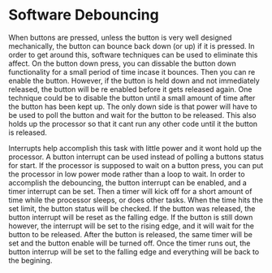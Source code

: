 # Software Debouncing
When buttons are pressed, unless the button is very well designed mechanically, the button can bounce back down (or up) if it is pressed.  In order to get around this, software techniques can be used to eliminate this affect.  On the button down press, you can dissable the button down functionality for a small period of time incase it bounces.  Then you can re enable the button.  However, if the button is held down and not immediately released, the button will be re enabled before it gets released again.  One technique could be to disable the button until a small amount of time after the button has been kept up.  The only down side is that power will have to be used to poll the button and wait for the button to be released.  This also holds up the processor so that it cant run any other code until it the button is released.

Interrupts help accomplish this task with little power and it wont hold up the processor.  A button interrupt can be used instead of polling a buttons status for start.  If the processor is supposed to wait on a button press, you can put the processor in low power mode rather than a loop to wait.  In order to accomplish the debouncing, the button interrupt can be enabled, and a timer interrupt can be set.  Then a timer will kick off for a short amount of time while the processor sleeps, or does other tasks.  When the time hits the set limit, the button status will be checked.  If the button was released, the button interrupt will be reset as the falling edge.  If the button is still down however, the interrupt will be set to the rising edge, and it will wait for the button to be released.  After the button is released, the same timer will be set and the button enable will be turned off.  Once the timer runs out, the button interrup will be set to the falling edge and everything will be back to the begining.
